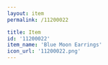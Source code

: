 ```yaml
---
layout: item
permalink: /11200022

title: Item
id: '11200022'
item_name: 'Blue Moon Earrings'
icon_url: '11200022.png'
---
```

